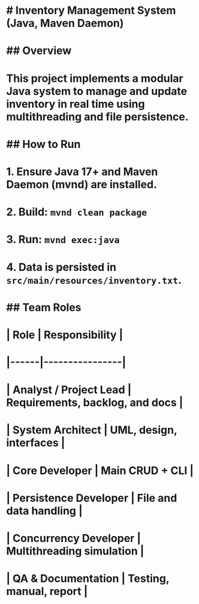 # \# Inventory Management System (Java, Maven Daemon)

# 

# \## Overview

# This project implements a modular Java system to manage and update inventory in real time using multithreading and file persistence.

# 

# \## How to Run

# 1\. Ensure Java 17+ and Maven Daemon (mvnd) are installed.

# 2\. Build: `mvnd clean package`

# 3\. Run: `mvnd exec:java`

# 4\. Data is persisted in `src/main/resources/inventory.txt`.

# 

# \## Team Roles

# | Role | Responsibility |

# |------|----------------|

# | Analyst / Project Lead | Requirements, backlog, and docs |

# | System Architect | UML, design, interfaces |

# | Core Developer | Main CRUD + CLI |

# | Persistence Developer | File and data handling |

# | Concurrency Developer | Multithreading simulation |

# | QA \& Documentation | Testing, manual, report |

# 


